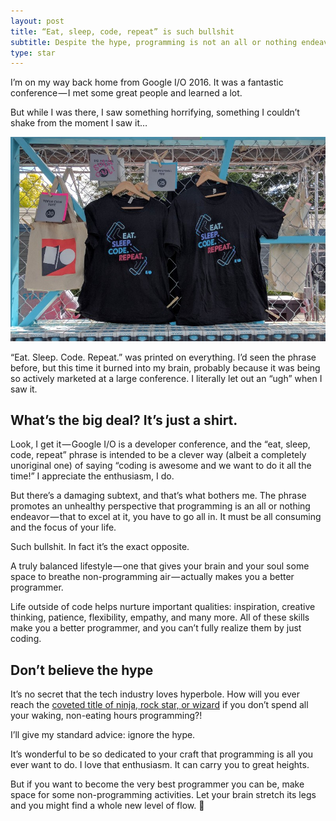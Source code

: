 ```yaml
---
layout: post
title: “Eat, sleep, code, repeat” is such bullshit
subtitle: Despite the hype, programming is not an all or nothing endeavor
type: star
---
```


I’m on my way back home from Google I/O 2016. It was a fantastic conference — I met some great people and learned a lot.

But while I was there, I saw something horrifying, something I couldn’t shake from the moment I saw it…

<img src="/assets/eatsleep.jpg">

“Eat. Sleep. Code. Repeat.” was printed on everything. I’d seen the phrase before, but this time it burned into my brain, probably because it was being so actively marketed at a large conference. I literally let out an “ugh” when I saw it.

## What’s the big deal? It’s just a shirt.

Look, I get it — Google I/O is a developer conference, and the “eat, sleep, code, repeat” phrase is intended to be a clever way (albeit a completely unoriginal one) of saying “coding is awesome and we want to do it all the time!” I appreciate the enthusiasm, I do.

But there’s a damaging subtext, and that’s what bothers me. The phrase promotes an unhealthy perspective that programming is an all or nothing endeavor — that to excel at it, you have to go all in. It must be all consuming and the focus of your life.

Such bullshit. In fact it’s the exact opposite.

A truly balanced lifestyle — one that gives your brain and your soul some space to breathe non-programming air — actually makes you a better programmer.

Life outside of code helps nurture important qualities: inspiration, creative thinking, patience, flexibility, empathy, and many more. All of these skills make you a better programmer, and you can’t fully realize them by just coding.

## Don’t believe the hype

It’s no secret that the tech industry loves hyperbole. How will you ever reach the [coveted title of ninja, rock star, or wizard](/2016/04/02/im-a-boring-programmer-and-proud-of-it.html) if you don’t spend all your waking, non-eating hours programming?!

I’ll give my standard advice: ignore the hype.

It’s wonderful to be so dedicated to your craft that programming is all you ever want to do. I love that enthusiasm. It can carry you to great heights.

But if you want to become the very best programmer you can be, make space for some non-programming activities. Let your brain stretch its legs and you might find a whole new level of flow. 🤘
